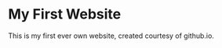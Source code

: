 My First Website
================

This is my first ever own website, created courtesy of github.io.